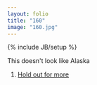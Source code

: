 ```yaml
---
layout: folio
title: "160"
image: "160.jpg"
---
```

{% include JB/setup %}

<div class="copy">
	<p>This doesn't look like Alaska</p>
</div>

<div class="choice">
	<ol>
		<li><a href="161.html">
			Hold out for more
		</a></li>
	</ol>
</div>